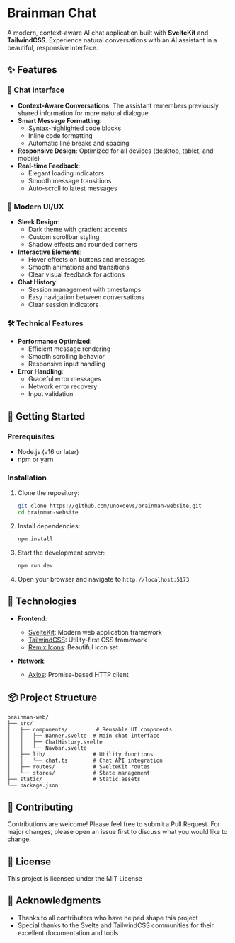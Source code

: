 # Brainman Chat

A modern, context-aware AI chat application built with **SvelteKit** and **TailwindCSS**. Experience natural conversations with an AI assistant in a beautiful, responsive interface.

## ✨ Features

### 💬 Chat Interface
- **Context-Aware Conversations**: The assistant remembers previously shared information for more natural dialogue
- **Smart Message Formatting**: 
  - Syntax-highlighted code blocks
  - Inline code formatting
  - Automatic line breaks and spacing
- **Responsive Design**: Optimized for all devices (desktop, tablet, and mobile)
- **Real-time Feedback**:
  - Elegant loading indicators
  - Smooth message transitions
  - Auto-scroll to latest messages

### 🎨 Modern UI/UX
- **Sleek Design**:
  - Dark theme with gradient accents
  - Custom scrollbar styling
  - Shadow effects and rounded corners
- **Interactive Elements**:
  - Hover effects on buttons and messages
  - Smooth animations and transitions
  - Clear visual feedback for actions
- **Chat History**:
  - Session management with timestamps
  - Easy navigation between conversations
  - Clear session indicators

### 🛠 Technical Features
- **Performance Optimized**:
  - Efficient message rendering
  - Smooth scrolling behavior
  - Responsive input handling
- **Error Handling**:
  - Graceful error messages
  - Network error recovery
  - Input validation

## 🚀 Getting Started

### Prerequisites
- Node.js (v16 or later)
- npm or yarn

### Installation

1. Clone the repository:
   ```bash
   git clone https://github.com/unoxdevs/brainman-website.git
   cd brainman-website
   ```

2. Install dependencies:
   ```bash
   npm install
   ```

3. Start the development server:
   ```bash
   npm run dev
   ```

4. Open your browser and navigate to `http://localhost:5173`

## 🔧 Technologies

- **Frontend**:
  - [SvelteKit](https://kit.svelte.dev/): Modern web application framework
  - [TailwindCSS](https://tailwindcss.com/): Utility-first CSS framework
  - [Remix Icons](https://remixicon.com/): Beautiful icon set
  
- **Network**:
  - [Axios](https://axios-http.com/): Promise-based HTTP client

## 📦 Project Structure

```
brainman-web/
├── src/
│   ├── components/         # Reusable UI components
│   │   ├── Banner.svelte  # Main chat interface
│   │   ├── ChatHistory.svelte
│   │   └── Navbar.svelte
│   ├── lib/               # Utility functions
│   │   └── chat.ts        # Chat API integration
│   ├── routes/            # SvelteKit routes
│   └── stores/            # State management
├── static/                # Static assets
└── package.json
```

## 🤝 Contributing

Contributions are welcome! Please feel free to submit a Pull Request. For major changes, please open an issue first to discuss what you would like to change.

## 📝 License

This project is licensed under the MIT License

## 🙏 Acknowledgments

- Thanks to all contributors who have helped shape this project
- Special thanks to the Svelte and TailwindCSS communities for their excellent documentation and tools